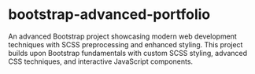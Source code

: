# bootstrap-advanced-portfolio
An advanced Bootstrap project showcasing modern web development techniques with SCSS preprocessing and enhanced styling. This project builds upon Bootstrap fundamentals with custom SCSS styling, advanced CSS techniques, and interactive JavaScript components.

